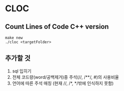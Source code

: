 CLOC
====
Count Lines of Code C++ version
-------------------------------
    make new
    ./cloc <targetFolder>
    
    
추가할 것
---------
1. sql 입히기
2. 전체 코드량(word/공백제거)중 주석(//, /**/, #)의 사용비율
3. 언어에 따른 주석 매칭 (현재 //, /*, */밖에 인식하지 못함)
